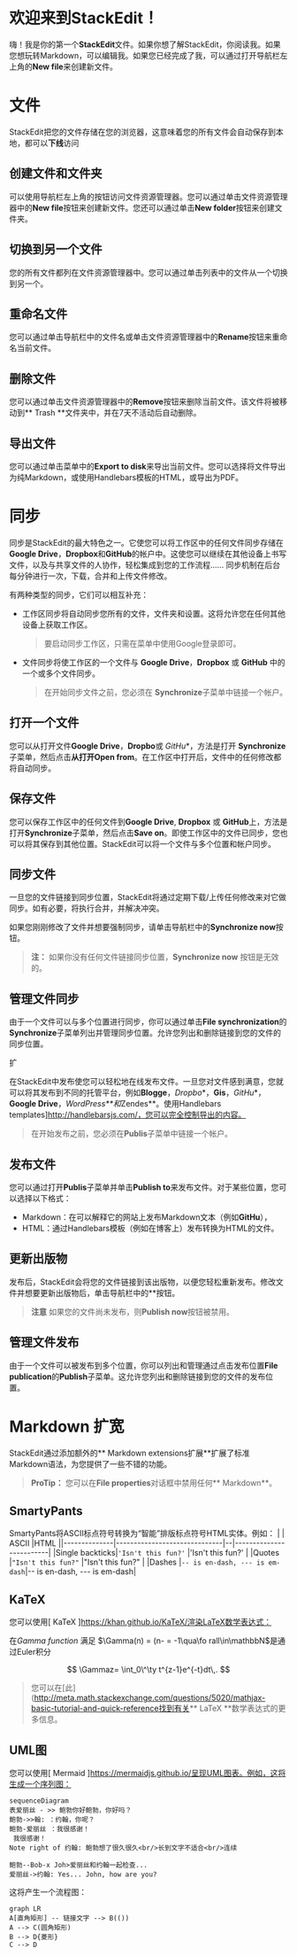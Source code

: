 # 欢迎来到StackEdit！

嗨！我是你的第一个**StackEdit**文件。如果你想了解StackEdit，你阅读我。如果您想玩转Markdown，可以编辑我。如果您已经完成了我，可以通过打开导航栏左上角的**New file**来创建新文件。


# 文件

StackEdit把您的文件存储在您的浏览器，这意味着您的所有文件会自动保存到本地，都可以**下线**访问

## 创建文件和文件夹

可以使用导航栏左上角的按钮访问文件资源管理器。您可以通过单击文件资源管理器中的**New file**按钮来创建新文件。您还可以通过单击**New folder**按钮来创建文件夹。

## 切换到另一个文件

您的所有文件都列在文件资源管理器中。您可以通过单击列表中的文件从一个切换到另一个。

## 重命名文件

您可以通过单击导航栏中的文件名或单击文件资源管理器中的**Rename**按钮来重命名当前文件。

## 删除文件

您可以通过单击文件资源管理器中的**Remove**按钮来删除当前文件。该文件将被移动到** Trash **文件夹中，并在7天不活动后自动删除。

## 导出文件

您可以通过单击菜单中的**Export to disk**来导出当前文件。您可以选择将文件导出为纯Markdown，或使用Handlebars模板的HTML，或导出为PDF。


# 同步

同步是StackEdit的最大特色之一。它使您可以将工作区中的任何文件同步存储在**Google Drive**，**Dropbox**和**GitHub**的帐户中。这使您可以继续在其他设备上书写文件，以及与共享文件的人协作，轻松集成到您的工作流程...... 同步机制在后台每分钟进行一次，下载，合并和上传文件修改。

有两种类型的同步，它们可以相互补充：

- 工作区同步将自动同步您所有的文件，文件夹和设置。这将允许您在任何其他设备上获取工作区。	
	> 要启动同步工作区，只需在菜单中使用Google登录即可。
- 文件同步将使工作区的一个文件与 **Google Drive**，**Dropbox** 或 **GitHub** 中的一个或多个文件同步。	
	> 在开始同步文件之前，您必须在 **Synchronize**子菜单中链接一个帐户。

## 打开一个文件
您可以从打开文件**Google Drive**，**Dropbo**或 *GitHu**，方法是打开 **Synchronize**子菜单，然后点击**从打开Open from**。在工作区中打开后，文件中的任何修改都将自动同步。

## 保存文件

您可以保存工作区中的任何文件到**Google Drive**, **Dropbox** 或 **GitHub**上，方法是打开**Synchronize**子菜单，然后点击**Save on**。即使工作区中的文件已同步，您也可以将其保存到其他位置。StackEdit可以将一个文件与多个位置和帐户同步。

## 同步文件

一旦您的文件链接到同步位置，StackEdit将通过定期下载/上传任何修改来对它做同步。如有必要，将执行合并，并解决冲突。

如果您刚刚修改了文件并想要强制同步，请单击导航栏中的**Synchronize now**按钮。

> **注：** 如果你没有任何文件链接同步位置，**Synchronize now** 按钮是无效的。 

## 管理文件同步

由于一个文件可以与多个位置进行同步，你可以通过单击**File synchronization**的**Synchronize**子菜单列出并管理同步位置。允许您列出和删除链接到您的文件的同步位置。

扩

在StackEdit中发布使您可以轻松地在线发布文件。一旦您对文件感到满意，您就可以将其发布到不同的托管平台，例如**Blogge**，*Dropbo**，**Gis**，*GitHu**，**Google Drive**，*WordPress**和*Zendes**。使用Handlebars templates]http://handlebarsjs.com/，您可以完全控制导出的内容。

> 在开始发布之前，您必须在**Publis**子菜单中链接一个帐户。

## 发布文件

您可以通过打开**Publis**子菜单并单击**Publish to**来发布文件。对于某些位置，您可以选择以下格式：

- Markdown：在可以解释它的网站上发布Markdown文本（例如**GitHu**），
- HTML：通过Handlebars模板（例如在博客上）发布转换为HTML的文件。


## 更新出版物

发布后，StackEdit会将您的文件链接到该出版物，以便您轻松重新发布。修改文件并想要更新出版物后，单击导航栏中的**按钮。

> **注意** 如果您的文件尚未发布，则**Publish now**按钮被禁用。 

## 管理文件发布

由于一个文件可以被发布到多个位置，你可以列出和管理通过点击发布位置**File publication**的**Publish**子菜单。这允许您列出和删除链接到您的文件的发布位置。

# Markdown 扩宽

StackEdit通过添加额外的** Markdown extensions扩展**扩展了标准Markdown语法，为您提供了一些不错的功能。

> **ProTip：** 您可以在**File properties**对话框中禁用任何** Markdown**。 


## SmartyPants

SmartyPants将ASCII标点符号转换为“智能”排版标点符号HTML实体。例如：
|          | ASCII                         |HTML                        ||--------------|------------------------------|--|-------------------------|
|Single backticks|`'Isn't this fun?'`            |'Isn't this fun?'            |
|Quotes          |`"Isn't this fun?"`            |"Isn't this fun?"            |
|Dashes          |`-- is en-dash, --- is em-dash`|-- is en-dash, --- is em-dash|


           



## KaTeX

您可以使用[ KaTeX ]https://khan.github.io/KaTeX/渲染LaTeX数学表达式：

在*Gamma function* 满足 $\Gamma(n)  = (n- = -1\qua\fo rall\in\mathbbN$是通过Euler积分

$$
\Gammaz= \int_0\^\ty t^{z-1}e^{-t}dt\,. $$




> 您可以在[此](http://meta.math.stackexchange.com/questions/5020/mathjax-basic-tutorial-and-quick-reference找到有关** LaTeX **数学表达式的更多信息。


## UML图

您可以使用[ Mermaid ]https://mermaidjs.github.io/呈现UML图表。例如，这将生成一个序列图：

```mermaid
sequenceDiagram
表爱丽丝 - >> 鲍勃你好鲍勃，你好吗？
鲍勃->>翰: ：约翰，你呢？
鲍勃-爱丽丝 ：我很感谢！
 我很感谢！
Note right of 约翰: 鲍勃想了很久很久<br/>长到文字不适合<br/>连续

鲍勃--Bob-x Joh>爱丽丝和约翰一起检查...
爱丽丝->约翰: Yes... John, how are you?
```

这将产生一个流程图：

```mermaid
graph LR
A[直角矩形] -- 链接文字 --> B(())
A --> C(圆角矩形)
B --> D{菱形}
C --> D
```

<!--stackedit_data:
eyJwcm9wZXJ0aWVzIjoiYXV0aG9yOiBSaXN1biBKaWFuZ1xuZG
F0ZTogJzIwMTgtMDgtMTUnXG4iLCJoaXN0b3J5IjpbLTE5MjQw
NTg3MjIsOTc4MTg1OTY5LDEyNjM1NDgyMDcsLTE1MTQ1MTA5NT
csMzcwNjUxNzQ5LDcxMTMwMTM3MiwtMTUyMjI3MjcwMywyNTYx
MTU0OTMsMTgxNzk1NjY3OCwyNDkwMzYwMjMsLTE2ODA1MjU3NT
YsLTE1NTcwMDk3MzEsLTMxMjg4MTY1NywxNTI5MzIzNTYxLDEx
MTY0MDM0MjVdfQ==
-->
